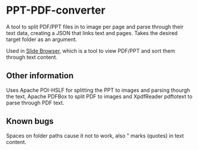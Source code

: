 # PPT-PDF-converter
A tool to split PDF/PPT files in to image per page and parse through their text data, creating a JSON that links text and pages. Takes the desired target folder as an argument.

Used in [Slide Browser](https://github.com/eetusa/SlideBrowser), which is a tool to view PDF/PPT and sort them through text content.

## Other information
Uses Apache POI-HSLF for splitting the PPT to images and parsing thourgh the text, Apache PDFBox to split PDF to images and XpdfReader pdftotext to parse through PDF text.

## Known bugs
Spaces on folder paths cause it not to work, also " marks (quotes) in text content.

